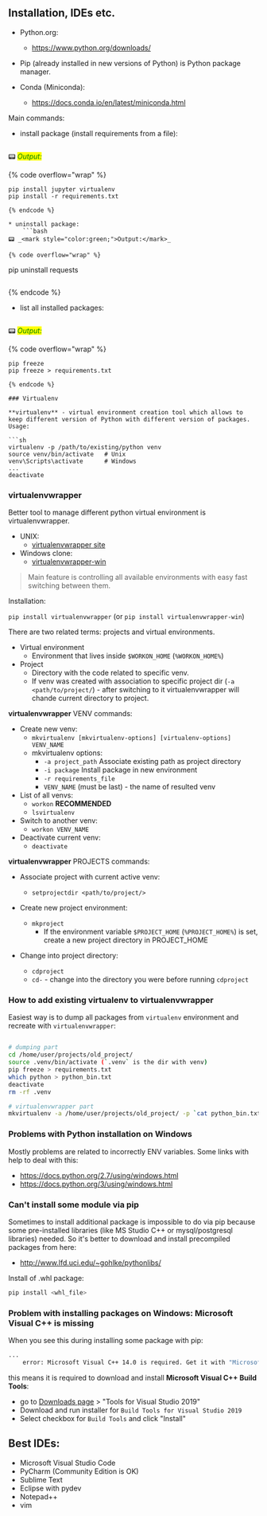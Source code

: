 ## Installation, IDEs etc.

* Python.org: 
    *  https://www.python.org/downloads/ 

* Pip (already installed in new versions of Python) is Python package manager.
* Conda (Miniconda):
    * https://docs.conda.io/en/latest/miniconda.html

Main commands:

* install package (install requirements from a file):

    ```bash
📟 _<mark style="color:green;">Output:</mark>_

{% code overflow="wrap" %}
```
pip install jupyter virtualenv
pip install -r requirements.txt
```
```
{% endcode %}

* uninstall package:
    ```bash
📟 _<mark style="color:green;">Output:</mark>_

{% code overflow="wrap" %}
```
pip uninstall requests
```
```
{% endcode %}

* list all installed packages:
    ```bash
📟 _<mark style="color:green;">Output:</mark>_

{% code overflow="wrap" %}
```
pip freeze
pip freeze > requirements.txt
```
```
{% endcode %}

### Virtualenv 

**virtualenv** - virtual environment creation tool which allows to keep different version of Python with different version of packages. Usage:

```sh
virtualenv -p /path/to/existing/python venv
source venv/bin/activate   # Unix
venv\Scripts\activate      # Windows
...
deactivate
```

### virtualenvwrapper

Better tool to manage different python virtual environment is virtualenvwrapper.

* UNIX:
    * [virtualenvwrapper site](https://virtualenvwrapper.readthedocs.io/en/latest/)
* Windows clone:
    * [virtualenvwrapper-win](https://github.com/davidmarble/virtualenvwrapper-win/)
    
> Main feature is controlling all available environments with easy fast switching between them.

Installation:

`pip install virtualenvwrapper` (or `pip install virtualenvwrapper-win`)

There are two related terms: projects and virtual environments.

* Virtual environment
    * Environment that lives inside `$WORKON_HOME` (`%WORKON_HOME%`)
* Project
    * Directory with the code related to specific venv. 
    * If venv was created with association to specific project dir (`-a <path/to/project/`) - after switching to it virtualenvwrapper will chande current directory to project. 
    

**virtualenvwrapper** VENV commands:

* Create new venv:
    * `mkvirtualenv [mkvirtualenv-options] [virtualenv-options] VENV_NAME`
    * mkvirtualenv options:
       *  `-a project_path`       Associate existing path as project directory
       *  `-i package`            Install package in new environment
       *  `-r requirements_file`  
       * `VENV_NAME` (must be last) - the name of resulted venv
* List of all venvs:
    * `workon` **RECOMMENDED**
    * `lsvirtualenv`
* Switch to another venv:
    * `workon VENV_NAME`
* Deactivate current venv:
    * `deactivate`

**virtualenvwrapper** PROJECTS commands:

* Associate project with current active venv:
    * `setprojectdir <path/to/project/>`

* Create new project environment:
    * `mkproject`
        * If the environment variable `$PROJECT_HOME` (`%PROJECT_HOME%`) is set, create a new project directory in PROJECT_HOME
* Change into project directory:
    * `cdproject`
    * `cd-` - change into the directory you were before running `cdproject`

### How to add existing virtualenv to virtualenvwrapper

Easiest way is to dump all packages from `virtualenv` environment and recreate with `virtualenvwrapper`:

```sh

# dumping part
cd /home/user/projects/old_project/
source .venv/bin/activate (`.venv` is the dir with venv)
pip freeze > requirements.txt
which python > python_bin.txt
deactivate
rm -rf .venv

# virtualenvwrapper part
mkvirtualenv -a /home/user/projects/old_project/ -p `cat python_bin.txt` -r requirements.txt SOME_PROJ
```



### Problems with Python installation on Windows

Mostly problems are related to incorrectly ENV variables. Some links with help to deal with this:

* https://docs.python.org/2.7/using/windows.html 
* https://docs.python.org/3/using/windows.html 

### Can't install some module via pip

Sometimes to install additional package is impossible to do via pip because some pre-installed libraries (like MS Studio C++ or mysql/postgresql libraries) needed. So it's better to download and install precompiled packages from here:

* http://www.lfd.uci.edu/~gohlke/pythonlibs/

Install of .whl package:

```sh
pip install <whl_file>
```

### Problem with installing packages on Windows: Microsoft Visual C++ is missing

When you see this during installing some package with pip:

```sh
...
    error: Microsoft Visual C++ 14.0 is required. Get it with "Microsoft Visual C++ Build Tools": https://visualstudio.microsoft.com/downloads/
```

this means it is required to download and install **Microsoft Visual C++ Build Tools**:

* go to [Downloads page](https://visualstudio.microsoft.com/downloads/) > "Tools for Visual Studio 2019"
* Download and run installer for `Build Tools for Visual Studio 2019`
* Select checkbox for `Build Tools` and click "Install"

## Best IDEs:

* Microsoft Visual Studio Code
* PyCharm (Community Edition is OK)
* Sublime Text
* Eclipse with pydev
* Notepad++
* vim